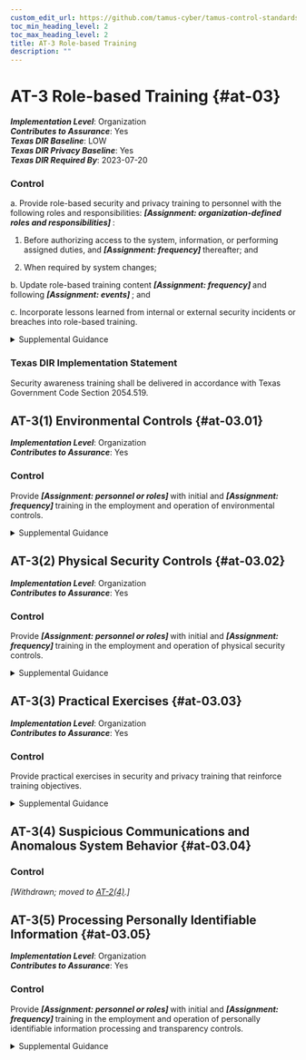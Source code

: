 ```yaml
---
custom_edit_url: https://github.com/tamus-cyber/tamus-control-standards/tree/main/content/tamus.edu/TAMUS_profile.yaml
toc_min_heading_level: 2
toc_max_heading_level: 2
title: AT-3 Role-based Training
description: ""
---
```


# AT-3 Role-based Training {#at-03}

_**Implementation Level**_: Organization\
_**Contributes to Assurance**_: Yes\
_**Texas DIR Baseline**_: LOW\
_**Texas DIR Privacy Baseline**_: Yes\
_**Texas DIR Required By**_: 2023-07-20

### Control



a. Provide role-based security and privacy training to personnel with the following roles and responsibilities: <strong title="at-3_prm_1"> <em>[Assignment: organization-defined roles and responsibilities]</em> </strong>:

1. Before authorizing access to the system, information, or performing assigned duties, and <strong title="at-03_odp.03"> <em>[Assignment: frequency]</em> </strong> thereafter; and

2. When required by system changes;

b. Update role-based training content <strong title="at-03_odp.04"> <em>[Assignment: frequency]</em> </strong> and following <strong title="at-03_odp.05"> <em>[Assignment: events]</em> </strong> ; and

c. Incorporate lessons learned from internal or external security incidents or breaches into role-based training.


<details><summary>Supplemental Guidance</summary>Organizations determine the content of training based on the assigned roles and responsibilities of individuals as well as the security and privacy requirements of organizations and the systems to which personnel have authorized access, including technical training specifically tailored for assigned duties. Roles that may require role-based training include senior leaders or management officials (e.g., head of agency/chief executive officer, chief information officer, senior accountable official for risk management, senior agency information security officer, senior agency official for privacy), system owners; authorizing officials; system security officers; privacy officers; acquisition and procurement officials; enterprise architects; systems engineers; software developers; systems security engineers; privacy engineers; system, network, and database administrators; auditors; personnel conducting configuration management activities; personnel performing verification and validation activities; personnel with access to system-level software; control assessors; personnel with contingency planning and incident response duties; personnel with privacy management responsibilities; and personnel with access to personally identifiable information.<br/><br/>Comprehensive role-based training addresses management, operational, and technical roles and responsibilities covering physical, personnel, and technical controls. Role-based training also includes policies, procedures, tools, methods, and artifacts for the security and privacy roles defined. Organizations provide the training necessary for individuals to fulfill their responsibilities related to operations and supply chain risk management within the context of organizational security and privacy programs. Role-based training also applies to contractors who provide services to federal agencies. Types of training include web-based and computer-based training, classroom-style training, and hands-on training (including micro-training). Updating role-based training on a regular basis helps to ensure that the content remains relevant and effective. Events that may precipitate an update to role-based training content include, but are not limited to, assessment or audit findings, security incidents or breaches, or changes in applicable laws, executive orders, directives, regulations, policies, standards, and guidelines.</details>

### Texas DIR Implementation Statement

Security awareness training shall be delivered in accordance with Texas Government Code Section 2054.519.



## AT-3(1) Environmental Controls {#at-03.01}

_**Implementation Level**_: Organization\
_**Contributes to Assurance**_: Yes

### Control

Provide <strong title="at-03.01_odp.01"> <em>[Assignment: personnel or roles]</em> </strong> with initial and <strong title="at-03.01_odp.02"> <em>[Assignment: frequency]</em> </strong> training in the employment and operation of environmental controls.


<details><summary>Supplemental Guidance</summary>Environmental controls include fire suppression and detection devices or systems, sprinkler systems, handheld fire extinguishers, fixed fire hoses, smoke detectors, temperature or humidity, heating, ventilation, air conditioning, and power within the facility.</details>


## AT-3(2) Physical Security Controls {#at-03.02}

_**Implementation Level**_: Organization\
_**Contributes to Assurance**_: Yes

### Control

Provide <strong title="at-03.02_odp.01"> <em>[Assignment: personnel or roles]</em> </strong> with initial and <strong title="at-03.02_odp.02"> <em>[Assignment: frequency]</em> </strong> training in the employment and operation of physical security controls.


<details><summary>Supplemental Guidance</summary>Physical security controls include physical access control devices, physical intrusion and detection alarms, operating procedures for facility security guards, and monitoring or surveillance equipment.</details>


## AT-3(3) Practical Exercises {#at-03.03}

_**Implementation Level**_: Organization\
_**Contributes to Assurance**_: Yes

### Control

Provide practical exercises in security and privacy training that reinforce training objectives.


<details><summary>Supplemental Guidance</summary>Practical exercises for security include training for software developers that addresses simulated attacks that exploit common software vulnerabilities or spear or whale phishing attacks targeted at senior leaders or executives. Practical exercises for privacy include modules with quizzes on identifying and processing personally identifiable information in various scenarios or scenarios on conducting privacy impact assessments.</details>


## AT-3(4) Suspicious Communications and Anomalous System Behavior {#at-03.04}

### Control

<em>[Withdrawn; moved to [AT-2(4)](/catalog/at/at-02#at-02.04).]</em>



## AT-3(5) Processing Personally Identifiable Information {#at-03.05}

_**Implementation Level**_: Organization\
_**Contributes to Assurance**_: Yes

### Control

Provide <strong title="at-03.05_odp.01"> <em>[Assignment: personnel or roles]</em> </strong> with initial and <strong title="at-03.05_odp.02"> <em>[Assignment: frequency]</em> </strong> training in the employment and operation of personally identifiable information processing and transparency controls.


<details><summary>Supplemental Guidance</summary>Personally identifiable information processing and transparency controls include the organization’s authority to process personally identifiable information and personally identifiable information processing purposes. Role-based training for federal agencies addresses the types of information that may constitute personally identifiable information and the risks, considerations, and obligations associated with its processing. Such training also considers the authority to process personally identifiable information documented in privacy policies and notices, system of records notices, computer matching agreements and notices, privacy impact assessments, [PRIVACT](#18e71fec-c6fd-475a-925a-5d8495cf8455) statements, contracts, information sharing agreements, memoranda of understanding, and/or other documentation.</details>
